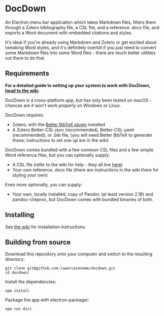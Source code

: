 # DocDown

An Electron menu bar application which takes Markdown files, filters them through a Zotero bibliography file, a CSL file, and a reference .docx file, and exports a Word document with embedded citations and styles.

It's ideal if you're already using Markdown and Zotero or get excited about tweaking Word styles, and it's definitely overkill if you just need to convert some Markdown files into some Word files - there are much better utilities out there to do that.

## Requirements

**For a detailed guide to setting up your system to work with DocDown, [head to the wiki](https://github.com/lowercasename/docdown/wiki/Initial-setup).**

DocDown is a cross-platform app, but has only been tested on macOS - chances are it won't work properly on Windows or Linux.

DocDown requires:

- Zotero, with the [Better BibTeX plugin](https://github.com/retorquere/zotero-better-bibtex) installed
- A Zotero Better-CSL-json (recommended), Better-CSL-yaml (recommended), or .bib file, (you will need Better BibTeX to generate these; instructions to set one up are in the wiki)

DocDown comes bundled with a few common CSL files and a few simple Word reference files, but you can optionally supply:

- A CSL file (refer to the wiki for help - they all live [here](https://www.zotero.org/styles))
- Your own reference .docx file (there are instructions in the wiki there for styling your own)

Even _more_ optionally, you can supply:

- Your own, locally installed, copy of Pandoc (at least version 2.18) and pandoc-citeproc, but DocDown comes with bundled binaries of both.

## Installing

See [the wiki](https://github.com/lowercasename/docdown/wiki/Installation) for installation instructions. 

## Building from source

Download this repository onto your computer and switch to the resulting directory:

```
git clone git@github.com:lowercasename/docdown.git
cd docdown/
```

Install the dependencies:

```
npm install
```

Package the app with electron-packager:

```
npm run dist
```
